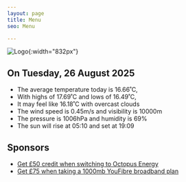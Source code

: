 ```yaml
---
layout: page
title: Menu
seo: Menu

---
```


![Logo](/images/logo.jpg){:width="832px"}

<!-- weather_marker starts -->
## On Tuesday, 26 August 2025

- The average temperature today is 16.66˚C,
- With highs of 17.69˚C and lows of 16.49˚C,
- It may feel like 16.18˚C with overcast clouds
- The wind speed is 0.45m/s and visibility is 10000m
- The pressure is 1006hPa and humidity is 69%
- The sun will rise at 05:10 and set at 19:09

<!-- weather_marker ends -->

## Sponsors

- [Get £50 credit when switching to Octopus Energy](https://bit.ly/3oD1nnS)
- [Get £75 when taking a 1000mb YouFibre broadband plan](https://aklam.io/91zWhU?)
